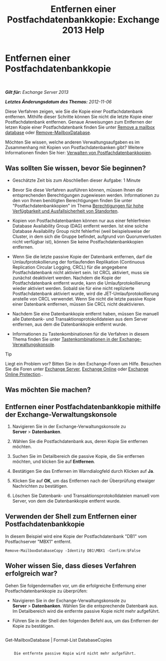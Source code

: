 ﻿---
title: 'Entfernen einer Postfachdatenbankkopie: Exchange 2013 Help'
TOCTitle: Entfernen einer Postfachdatenbankkopie
ms:assetid: 99fecdde-b158-4dfc-9ca7-ff7c0ada7819
ms:mtpsurl: https://technet.microsoft.com/de-de/library/Dd298164(v=EXCHG.150)
ms:contentKeyID: 50476297
ms.date: 05/22/2018
mtps_version: v=EXCHG.150
ms.translationtype: MT
---

# Entfernen einer Postfachdatenbankkopie

 

_**Gilt für:** Exchange Server 2013_

_**Letztes Änderungsdatum des Themas:** 2012-11-06_

Diese Verfahren zeigen, wie Sie die Kopie einer Postfachdatenbank entfernen. Mithilfe dieser Schritte können Sie nicht die letzte Kopie einer Postfachdatenbank entfernen. Genaue Anweisungen zum Entfernen der letzen Kopie einer Postfachdatenbank finden Sie unter [Remove a mailbox database](manage-mailbox-databases-in-exchange-2013-exchange-2013-help.md) oder [Remove-MailboxDatabase](https://technet.microsoft.com/de-de/library/aa997931\(v=exchg.150\)).

Möchten Sie wissen, welche anderen Verwaltungsaufgaben es im Zusammenhang mit Kopien von Postfachdatenbanken gibt? Weitere Informationen finden Sie hier: [Verwalten von Postfachdatenbankkopien](managing-mailbox-database-copies-exchange-2013-help.md).

## Was sollten Sie wissen, bevor Sie beginnen?

  - Geschätzte Zeit bis zum Abschließen dieser Aufgabe: 1 Minute

  - Bevor Sie diese Verfahren ausführen können, müssen Ihnen die entsprechenden Berechtigungen zugewiesen werden. Informationen zu den von Ihnen benötigten Berechtigungen finden Sie unter "Postfachdatenbankkopien" im Thema [Berechtigungen für hohe Verfügbarkeit und Ausfallsicherheit von Standorten](high-availability-and-site-resilience-permissions-exchange-2013-help.md).

  - Kopien von Postfachdatenbanken können nur aus einer fehlerfreien Database Availability Group (DAG) entfernt werden. Ist eine solche Database Availability Group nicht fehlerfrei (weil beispielsweise der Cluster, in dem sich die Gruppe befindet, aufgrund von Quorumverlusten nicht verfügbar ist), können Sie keine Postfachdatenbankkopien entfernen.

  - Wenn Sie die letzte passive Kopie der Datenbank entfernen, darf die Umlaufprotokollierung der fortlaufenden Replikation (Continuous Replication Circular Logging, CRCL) für die angegebene Postfachdatenbank nicht aktiviert sein. Ist CRCL aktiviert, muss sie zunächst deaktiviert werden. Nachdem die Kopie der Postfachdatenbank entfernt wurde, kann die Umlaufprotokollierung wieder aktiviert werden. Sobald sie für eine nicht replizierte Postfachdatenbank aktiviert wurde, wird die JET-Umlaufprotokollierung anstelle von CRCL verwendet. Wenn Sie nicht die letzte passive Kopie einer Datenbank entfernen, müssen Sie CRCL nicht deaktivieren.

  - Nachdem Sie eine Datenbankkopie entfernt haben, müssen Sie manuell alle Datenbank- und Transaktionsprotokolldateien aus dem Server entfernen, aus dem die Datenbankkopie entfernt wurde.

  - Informationen zu Tastenkombinationen für die Verfahren in diesem Thema finden Sie unter [Tastenkombinationen in der Exchange-Verwaltungskonsole](keyboard-shortcuts-in-the-exchange-admin-center-exchange-online-protection-help.md).


> [!TIP]
> Liegt ein Problem vor? Bitten Sie in den Exchange-Foren um Hilfe. Besuchen Sie die Foren unter <A href="https://go.microsoft.com/fwlink/p/?linkid=60612">Exchange Server</A>, <A href="https://go.microsoft.com/fwlink/p/?linkid=267542">Exchange Online</A> oder <A href="https://go.microsoft.com/fwlink/p/?linkid=285351">Exchange Online Protection</A>..



## Was möchten Sie machen?

## Entfernen einer Postfachdatenbankkopie mithilfe der Exchange-Verwaltungskonsole

1.  Navigieren Sie in der Exchange-Verwaltungskonsole zu **Server** \> **Datenbanken**.

2.  Wählen Sie die Postfachdatenbank aus, deren Kopie Sie entfernen möchten.

3.  Suchen Sie im Detailbereich die passive Kopie, die Sie entfernen möchten, und klicken Sie auf **Entfernen**.

4.  Bestätigen Sie das Entfernen im Warndialogfeld durch Klicken auf **Ja**.

5.  Klicken Sie auf **OK**, um das Entfernen nach der Überprüfung etwaiger Nachrichten zu bestätigen.

6.  Löschen Sie Datenbank- und Transaktionsprotokolldateien manuell vom Server, von dem die Datenbankkopie entfernt wurde.

## Verwenden der Shell zum Entfernen einer Postfachdatenbankkopie

In diesem Beispiel wird eine Kopie der Postfachdatenbank "DB1" vom Postfachserver "MBX1" entfernt.

    Remove-MailboxDatabaseCopy -Identity DB1\MBX1 -Confirm:$False

## Woher wissen Sie, dass dieses Verfahren erfolgreich war?

Gehen Sie folgendermaßen vor, um die erfolgreiche Entfernung einer Postfachdatenbankkopie zu überprüfen:

  - Navigieren Sie in der Exchange-Verwaltungskonsole zu **Server** \> **Datenbanken**. Wählen Sie die entsprechende Datenbank aus. Im Detailbereich wird die entfernte passive Kopie nicht mehr aufgeführt.

  - Führen Sie in der Shell den folgenden Befehl aus, um das Entfernen der Kopie zu bestätigen.
    
    ```powershell
Get-MailboxDatabase <DatabaseName> | Format-List DatabaseCopies
```
    
    Die entfernte passive Kopie wird nicht mehr aufgeführt.

